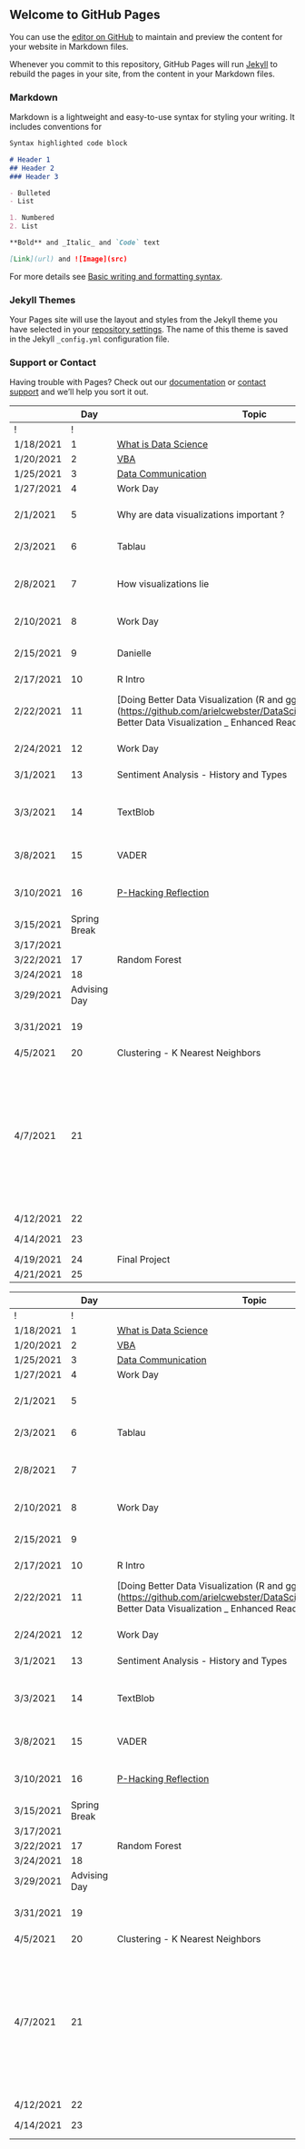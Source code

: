 ## Welcome to GitHub Pages

You can use the [editor on GitHub](https://github.com/mlmarteja/MarkDown/edit/gh-pages/index.md) to maintain and preview the content for your website in Markdown files.

Whenever you commit to this repository, GitHub Pages will run [Jekyll](https://jekyllrb.com/) to rebuild the pages in your site, from the content in your Markdown files.

### Markdown

Markdown is a lightweight and easy-to-use syntax for styling your writing. It includes conventions for

```markdown
Syntax highlighted code block

# Header 1
## Header 2
### Header 3

- Bulleted
- List

1. Numbered
2. List

**Bold** and _Italic_ and `Code` text

[Link](url) and ![Image](src)
```

For more details see [Basic writing and formatting syntax](https://docs.github.com/en/github/writing-on-github/getting-started-with-writing-and-formatting-on-github/basic-writing-and-formatting-syntax).

### Jekyll Themes

Your Pages site will use the layout and styles from the Jekyll theme you have selected in your [repository settings](https://github.com/mlmarteja/MarkDown/settings/pages). The name of this theme is saved in the Jekyll `_config.yml` configuration file.

### Support or Contact

Having trouble with Pages? Check out our [documentation](https://docs.github.com/categories/github-pages-basics/) or [contact support](https://support.github.com/contact) and we’ll help you sort it out.

|            | Day           | Topic                                                     | Due                                                                                                                               |
|------------|---------------|-----------------------------------------------------------|-----------------------------------------------------------------------------------------------------------------------------------|
| !          | !             |                                                           |                                                                                                                                   |
| 1/18/2021  | 1             | [What is Data Science ](https://docs.google.com/document/d/1yhVB9DfddvJIiXitX2ZC1W0D3cJbcvib5fWmUlgqNO0/edit)                                     |                                                                                                                                   |
| 1/20/2021  | 2             | [VBA](https://docs.google.com/document/d/1ASoeI5CjFgyQTBm-HFPvmRC_94niTPx4s9crQEDVb10/edit)                                                       | [HW1 - Excel](https://docs.google.com/document/d/1g8eOYNe9sDmrstRgvFRZBskxjaIaD7Za4lFXSgPPkVw/edit)                                                                                                                       |
| 1/25/2021  | 3             | [Data Communication](https://docs.google.com/document/d/1PTe_eezbRdZcxIOODyiQzDM4vtjVNJkVDC_7vZQSoZE/edit)                                        |                                                                                                                                   |
| 1/27/2021  | 4             | Work Day                                                  | [HW2 - VBA](https://docs.google.com/document/d/1bTkmUon_Kq6_DupNw2Szh-T4rFGqzeA2aIIBy7m1yhk/edit)                                                                                                                         |
| 2/1/2021   | 5             | Why are data visualizations important ?                   | [Reading Due - Florence Nightengale](https://docs.google.com/forms/d/1FBgScIpV9Vpa-jb1nlWuoCqOxFE7v5SmQtacpFHpIq8/edit)                                                                                                |
| 2/3/2021   | 6             | Tablau                                                    | [COVID Risk Calculator](https://www.nytimes.com/2021/12/30/style/covid-risk-calculator.html)                                                                                                             |
| 2/8/2021   | 7             | How visualizations lie                                    | [Reading Due - Differnet Kinds of Data Visualization](https://github.com/arielcwebster/DataScience/blob/main/visualdatacommunication.pdf)                                                                               |
| 2/10/2021  | 8             | Work Day                                                  | [HW 3 - Tablau](https://docs.google.com/document/d/1bta4t39rpvl-kXgO2pmZPGypWnYyBbiyzCPek9kxv9E/edit)                                                                                                                     |
| 2/15/2021  | 9             | Danielle                                                  | Reading Due - How Charts Lie                                                                                                      |
| 2/17/2021  | 10            | R Intro                                                   |                                                                                                                                   |
| 2/22/2021  | 11            | [Doing Better Data Visualization (R and ggplots tutorisl)](https://github.com/arielcwebster/DataScience/blob/main/Doing Better Data Visualization _ Enhanced Reader.pdf)  | [Why Data is good for governments to provide](https://www.theguardian.com/local-government-network/2013/oct/21/open-data-us-san-francisco)                                                                                       |
| 2/24/2021  | 12            | Work Day                                                  | [HW 4 - ggplots](https://docs.google.com/document/u/0/d/1TXkdIoYaQrT3uLCqSY_RbHr2jYbZPsTP4KwXppt2sN0/edit)                                                                                                                    |
| 3/1/2021   | 13            | Sentiment Analysis - History and Types                    | Data Annonymity                                                                                                                   |
| 3/3/2021   | 14            | TextBlob                                                  | [Reading Due - How to un annonymize data](https://www.theguardian.com/technology/2019/jul/23/anonymised-data-never-be-anonymous-enough-study-finds)                                                                                           |
| 3/8/2021   | 15            | VADER                                                     | [De-Annonymizing Data](https://www.nature.com/articles/s41467-019-10933-3)                                                                                                              |
| 3/10/2021  | 16            | [P-Hacking Reflection](https://rss.onlinelibrary.wiley.com/doi/epdf/10.1111/1740-9713.01505)                                      | HW 5 - Sentiment Analysis                                                                                                         |
| 3/15/2021  | Spring Break  |                                                           | [More P-Hacking](https://rss.onlinelibrary.wiley.com/doi/10.1111/1740-9713.01554)                                                                                                                    |
| 3/17/2021  |               |                                                           |                                                                                                                                   |
| 3/22/2021  | 17            | Random Forest                                             |                                                                                                                                   |
| 3/24/2021  | 18            |                                                           |                                                                                                                                   |
| 3/29/2021  | Advising Day  |                                                           |                                                                                                                                   |
| 3/31/2021  | 19            |                                                           | HW 6 - Random Forest                                                                                                              |
| 4/5/2021   | 20            | Clustering - K Nearest Neighbors                          |                                                                                                                                   |
| 4/7/2021   | 21            |                                                           | [Possible Reading - Proxy Discrimination - When AI find predictive proxies for race - because society is segregated in this way. ](https://ilr.law.uiowa.edu/print/volume-105-issue-3/proxy-discrimination-in-the-age-of-artificial-intelligence-and-big-data)  |
| 4/12/2021  | 22            |                                                           |                                                                                                                                   |
| 4/14/2021  | 23            |                                                           | HW 6 - Clustering                                                                                                                 |
| 4/19/2021  | 24            | Final Project                                             |                                                                                                                                   |
| 4/21/2021  | 25            |                                                           |                                                                                                                                   |



|            | Day           | Topic                                                     | Due                                                                                                                               |
|------------|---------------|-----------------------------------------------------------|-----------------------------------------------------------------------------------------------------------------------------------|
| !          | !             |                                                           |                                                                                                                                   |
| 1/18/2021  | 1             | [What is Data Science ](https://docs.google.com/document/d/1yhVB9DfddvJIiXitX2ZC1W0D3cJbcvib5fWmUlgqNO0/edit)                                     |                                                                                                                                   |
| 1/20/2021  | 2             | [VBA](https://docs.google.com/document/d/1ASoeI5CjFgyQTBm-HFPvmRC_94niTPx4s9crQEDVb10/edit)                                                       | [HW1 - Excel](https://docs.google.com/document/d/1g8eOYNe9sDmrstRgvFRZBskxjaIaD7Za4lFXSgPPkVw/edit)                                                                                                                       |
| 1/25/2021  | 3             | [Data Communication](https://docs.google.com/document/d/1PTe_eezbRdZcxIOODyiQzDM4vtjVNJkVDC_7vZQSoZE/edit)                                        |                                                                                                                                   |
| 1/27/2021  | 4             | Work Day                                                  | [HW2 - VBA](https://docs.google.com/document/d/1bTkmUon_Kq6_DupNw2Szh-T4rFGqzeA2aIIBy7m1yhk/edit)                                                                                                                         |
| 2/1/2021   | 5             |                                                           | [Reading Due - Florence Nightengale](https://docs.google.com/forms/d/1FBgScIpV9Vpa-jb1nlWuoCqOxFE7v5SmQtacpFHpIq8/edit)                                                                                                |
| 2/3/2021   | 6             | Tablau                                                    | [COVID Risk Calculator](https://www.nytimes.com/2021/12/30/style/covid-risk-calculator.html)                                                                                                             |
| 2/8/2021   | 7             |                                      | [Reading Due - Differnet Kinds of Data Visualization](https://github.com/arielcwebster/DataScience/blob/main/visualdatacommunication.pdf)                                                                               |
| 2/10/2021  | 8             | Work Day                                                  | [HW 3 - Tablau](https://docs.google.com/document/d/1bta4t39rpvl-kXgO2pmZPGypWnYyBbiyzCPek9kxv9E/edit)                                                                                                                     |
| 2/15/2021  | 9             |                                                    | Reading Due - How Charts Lie                                                                                                      |
| 2/17/2021  | 10            | R Intro                                                   |                                                                                                                                   |
| 2/22/2021  | 11            | [Doing Better Data Visualization (R and ggplots tutorisl)](https://github.com/arielcwebster/DataScience/blob/main/Doing Better Data Visualization _ Enhanced Reader.pdf)  | [Why Data is good for governments to provide](https://www.theguardian.com/local-government-network/2013/oct/21/open-data-us-san-francisco)                                                                                       |
| 2/24/2021  | 12            | Work Day                                                  | [HW 4 - ggplots](https://docs.google.com/document/u/0/d/1TXkdIoYaQrT3uLCqSY_RbHr2jYbZPsTP4KwXppt2sN0/edit)                                                                                                                    |
| 3/1/2021   | 13            | Sentiment Analysis - History and Types                    | Data Annonymity                                                                                                                   |
| 3/3/2021   | 14            | TextBlob                                                  | [Reading Due - How to un annonymize data](https://www.theguardian.com/technology/2019/jul/23/anonymised-data-never-be-anonymous-enough-study-finds)                                                                                           |
| 3/8/2021   | 15            | VADER                                                     | [De-Annonymizing Data](https://www.nature.com/articles/s41467-019-10933-3)                                                                                                              |
| 3/10/2021  | 16            | [P-Hacking Reflection](https://rss.onlinelibrary.wiley.com/doi/epdf/10.1111/1740-9713.01505)                                      | HW 5 - Sentiment Analysis                                                                                                         |
| 3/15/2021  | Spring Break  |                                                           | [More P-Hacking](https://rss.onlinelibrary.wiley.com/doi/10.1111/1740-9713.01554)                                                                                                                    |
| 3/17/2021  |               |                                                           |                                                                                                                                   |
| 3/22/2021  | 17            | Random Forest                                             |                                                                                                                                   |
| 3/24/2021  | 18            |                                                           |                                                                                                                                   |
| 3/29/2021  | Advising Day  |                                                           |                                                                                                                                   |
| 3/31/2021  | 19            |                                                           | HW 6 - Random Forest                                                                                                              |
| 4/5/2021   | 20            | Clustering - K Nearest Neighbors                          |                                                                                                                                   |
| 4/7/2021   | 21            |                                                           | [Possible Reading - Proxy Discrimination - When AI find predictive proxies for race - because society is segregated in this way. ](https://ilr.law.uiowa.edu/print/volume-105-issue-3/proxy-discrimination-in-the-age-of-artificial-intelligence-and-big-data)  |
| 4/12/2021  | 22            |                                                           |                                                                                                                                   |
| 4/14/2021  | 23            |                                                           | HW 6 - Clustering                                                                                                                 |
